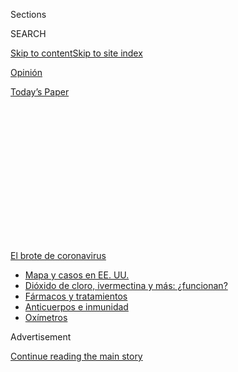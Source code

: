 <div id="app">

<div>

<div>

<div>

<div class="NYTAppHideMasthead css-1q2w90k e1suatyy0">

<div class="section css-ui9rw0 e1suatyy2">

<div class="css-eph4ug er09x8g0">

<div class="css-6n7j50">

</div>

<span class="css-1dv1kvn">Sections</span>

<div class="css-10488qs">

<span class="css-1dv1kvn">SEARCH</span>

</div>

[Skip to content](#site-content)[Skip to site
index](#site-index)

</div>

<div id="masthead-section-label" class="css-1wr3we4 eaxe0e00">

[Opinión](https://www.nytimes3xbfgragh.onion/es/section/opinion)

</div>

<div class="css-10698na e1huz5gh0">

</div>

</div>

<div id="masthead-bar-one" class="section hasLinks css-15hmgas e1csuq9d3">

<div class="css-uqyvli e1csuq9d0">

</div>

<div class="css-1uqjmks e1csuq9d1">

</div>

<div class="css-9e9ivx">

[](https://myaccount.nytimes3xbfgragh.onion/auth/login?response_type=cookie&client_id=vi)

</div>

<div class="css-1bvtpon e1csuq9d2">

[Today’s
Paper](https://www.nytimes3xbfgragh.onion/section/todayspaper)

</div>

</div>

</div>

</div>

<div data-aria-hidden="false">

<div id="site-content" data-role="main">

<div>

<div class="css-1aor85t" style="opacity:0.000000001;z-index:-1;visibility:hidden">

<div class="css-1hqnpie">

<div class="css-epjblv">

<span class="css-17xtcya">[Opinión](/es/section/opinion)</span><span class="css-x15j1o">|</span><span class="css-fwqvlz">La
salud pública en México es
eso-que-nadie-quiere-usar</span>

</div>

<div class="css-k008qs">

<div class="css-1iwv8en">

<span class="css-18z7m18"></span>

<div>

</div>

</div>

<span class="css-1n6z4y">https://nyti.ms/2XlqmRD</span>

<div class="css-1705lsu">

<div class="css-4xjgmj">

<div class="css-4skfbu" data-role="toolbar" data-aria-label="Social Media Share buttons, Save button, and Comments Panel with current comment count" data-testid="share-tools">

  - 
  - 
  - 
  - 
    
    <div class="css-6n7j50">
    
    </div>

  - 

</div>

</div>

</div>

</div>

</div>

</div>

<div id="NYT_TOP_BANNER_REGION" class="css-13pd83m">

<div>

<div id="styln-prism-menu-1594831588949" class="section interactive-content interactive-size-medium css-1edisqu">

<div class="css-17ih8de interactive-body">

<div id="scroll-container" class="css-1gj85ro">

[<span class="styln-title-wrap"><span class="css-1pje3qr">El brote
de</span><span class="css-1pje3qr">
coronavirus</span></span>](https://www.nytimes3xbfgragh.onion/es/spotlight/coronavirus?action=click&pgtype=Article&state=default&region=TOP_BANNER&context=storylines_menu)

  - [Mapa y casos en EE.
    UU.](https://www.nytimes3xbfgragh.onion/es/interactive/2020/espanol/mundo/coronavirus-en-estados-unidos.html?action=click&pgtype=Article&state=default&region=TOP_BANNER&context=storylines_menu)
  - [Dióxido de cloro, ivermectina y más:
    ¿funcionan?](https://www.nytimes3xbfgragh.onion/es/2020/07/23/espanol/america-latina/bolivia-cloro-coronavirus-ivermectina.html?action=click&pgtype=Article&state=default&region=TOP_BANNER&context=storylines_menu)
  - [Fármacos y
    tratamientos](https://www.nytimes3xbfgragh.onion/es/interactive/2020/science/coronavirus-tratamientos-curas.html?action=click&pgtype=Article&state=default&region=TOP_BANNER&context=storylines_menu)
  - [Anticuerpos e
    inmunidad](https://www.nytimes3xbfgragh.onion/es/2020/07/28/espanol/ciencia-y-tecnologia/anticuerpos-coronavirus-inmunidad.html?action=click&pgtype=Article&state=default&region=TOP_BANNER&context=storylines_menu)
  - [Oxímetros](https://www.nytimes3xbfgragh.onion/es/2020/04/29/espanol/estilos-de-vida/oximetro-para-que-sirve.html?action=click&pgtype=Article&state=default&region=TOP_BANNER&context=storylines_menu)

</div>

</div>

</div>

</div>

</div>

<div id="top-wrapper" class="css-1sy8kpn">

<div id="top-slug" class="css-l9onyx">

Advertisement

</div>

[Continue reading the main
story](#after-top)

<div class="ad top-wrapper" style="text-align:center;height:100%;display:block;min-height:250px">

<div id="top" class="place-ad" data-position="top" data-size-key="top">

</div>

</div>

<div id="after-top">

</div>

</div>

<div>

<div class="css-v5btjw etb61u70">

<div class="css-v05ibm etb61u71">

[Opinión](/es/section/opinion)

</div>

</div>

<div id="sponsor-wrapper" class="css-1hyfx7x">

<div id="sponsor-slug" class="css-19vbshk">

Supported by

</div>

[Continue reading the main
story](#after-sponsor)

<div id="sponsor" class="ad sponsor-wrapper" style="text-align:center;height:100%;display:block">

</div>

<div id="after-sponsor">

</div>

</div>

<div class="css-186x18t">

Comentario

</div>

<div class="css-1vkm6nb ehdk2mb0">

# La salud pública en México es eso-que-nadie-quiere-usar

</div>

Las clases medias mexicanas claudicaron de intentar atenderse en
hospitales públicos y los más pobres los usan pensando que ahí solo van
a morirse. Esto debe cambiar.

<div class="css-79elbk" data-testid="photoviewer-wrapper">

<div class="css-z3e15g" data-testid="photoviewer-wrapper-hidden">

</div>

<div class="css-1a48zt4 ehw59r15" data-testid="photoviewer-children">

![<span class="css-16f3y1r e13ogyst0" data-aria-hidden="true">La fachada
del auditorio del Centro Médico Siglo XXI, en Ciudad de
México</span><span class="css-cnj6d5 e1z0qqy90" itemprop="copyrightHolder"><span class="css-1ly73wi e1tej78p0">Credit...</span><span><span>Henry
Romero/Reuters</span></span></span>](https://static01.graylady3jvrrxbe.onion/images/2020/08/03/multimedia/03Rios-ES/merlin_172941285_c80cf40d-d9c9-41fd-9512-ed590e430634-articleLarge.jpg?quality=75&auto=webp&disable=upscale)

</div>

</div>

<div class="css-18e8msd">

<div class="css-vp77d3 epjyd6m0">

<div class="css-1baulvz">

Por <span class="css-1baulvz last-byline" itemprop="name">Viri
Ríos</span>

<div class="css-8atqhb">

La autora es analista política mexicana y doctora en Gobierno por la
Universidad de Harvard.

</div>

</div>

</div>

  - 3 de agosto de
    2020

  - 
    
    <div class="css-4xjgmj">
    
    <div class="css-d8bdto" data-role="toolbar" data-aria-label="Social Media Share buttons, Save button, and Comments Panel with current comment count" data-testid="share-tools">
    
      - 
      - 
      - 
      - 
        
        <div class="css-6n7j50">
        
        </div>
    
      - 
    
    </div>
    
    </div>

</div>

</div>

<div class="section meteredContent css-1r7ky0e" name="articleBody" itemprop="articleBody">

<div class="css-1fanzo5 StoryBodyCompanionColumn">

<div class="css-53u6y8">

[Regístrate para recibir nuestro
boletín](https://www.nytimes3xbfgragh.onion/newsletters/el-times) con
lo mejor de The New York Times.

-----

CIUDAD DE MÉXICO — El sistema de salud pública en México se ha
convertido en la salud a la que recurren las personas de bajos recursos
y no la sociedad en su conjunto. Y ese es un gran problema. Las personas
de mayores ingresos, que más podrían contribuir con crear un sistema de
salud público eficaz y bien financiado, no quieren invertir en algo que
desconocen, rechazan y estigmatizan.

Las clases altas han desistido de usar servicios públicos. Cuatro de
cada diez personas de alto estrato de ingreso que tienen cobertura en el
Instituto Mexicano del Seguro Social (IMSS), Instituto de Seguridad y
Servicios Sociales de los Trabajadores del Estado (ISSSTE) o en alguna
otra institución pública, se atienden con médicos privados cuando se
enferman. El servicio público es ese lugar en el que solo se atienden
cuando ya no les alcanza, la sala de emergencia de enfermedades caras.

Cabilderos del sector empresarial centran sus esfuerzos en solicitar que
los gastos de salud privada sean [aún más deducibles de
impuestos](https://www.sat.gob.mx/consulta/23972/conoce-las-deducciones-personales).
No están dispuestos a invertir en un servicio médico que a priori han
decidido no usar.

No hay un esfuerzo de construcción de salud pública por parte de los
ciudadanos con mayores ingresos sino de desmantelamiento. Esfuerzo que
beneficia a quien tiene dinero pero perjudica a todo el resto.

</div>

</div>

<div class="css-1fanzo5 StoryBodyCompanionColumn">

<div class="css-53u6y8">

Una forma común de dejar de ser clase media es enfermarse de algo caro.
Familias completas de clase media son arrastradas a la pobreza por un
cáncer, una diabetes o un accidente de tránsito grave.

Sin embargo, tal parece que la clase media no lo ve así y ha normalizado
pensar en la salud pública como si fueran ricos, como una dádiva a los
pobres más que como un servicio al que podrían acceder ellos mismos. Se
piensa que el servicio es malo y por ello no se quiere pagar por él. En
realidad, el servicio es malo porque no se paga lo suficiente por él.

Las personas de menores ingresos también han claudicado, pero de
atenderse. Es habitual que los pacientes solo acudan al centro de salud
cuando ya tienen una enfermedad grave. La medicina preventiva es algo
desconocido para un sistema cuya característica principal son las largas
filas.

Llega a tomar semanas lograr ser atendido. El tiempo promedio de espera
entre el primer contacto con el médico general y recibir atención
quirúrgica de manera electiva era de más de 7 meses hasta 2011. A
partir de 2016, el IMSS comenzó a realizar cirugías en fin de semana, lo
que se dijo podría aumentar la disponibilidad de quirófanos hasta en [40
por
ciento](https://www.gob.mx/imss/acciones-y-programas/cirugias-en-fines-de-semana-optimizacion-de-los-quirofanos-del-imss).
Aún si así fuera, y si todo el sector salud siguiera la misma práctica,
estaríamos hablando de 4 meses de espera para ser atendido. Lo peor es
que, aún cuando son atendidos, muchas veces los pacientes tienen que
pagar de su bolsa por curaciones y materiales. No hay de otra, les
dicen.

Hay un mito persistente en México: que todos sus habitantes tienen
cobertura médica pública. La realidad es que tenemos un sistema público
que solo atiende o enfermedades caras o enfermos graves. Los mexicanos
pagan por sí mismos el [41 por
ciento](https://data.worldbank.org/indicator/SH.XPD.OOPC.CH.ZS?locations=MX-ZJ)
de sus gastos en salud, una cifra mucho mayor que el promedio de
Latinoamérica, en donde solo se paga el 28 por ciento.

</div>

</div>

<div class="css-1fanzo5 StoryBodyCompanionColumn">

<div class="css-53u6y8">

En México nuestro médico de cabecera [se ha vuelto la
farmacia](https://www.sciencedirect.com/science/article/pii/S2212109917300687#bib1).
De acuerdo con la Comisión Federal para la Protección contra Riesgos
Sanitarios (Cofepris), hasta 2012 existían 20.000 médicos de farmacia
que otorgan 35 millones de consultas al año. Y no las otorgan gratis. El
costo escondido es que los médicos de farmacia recetan la compra de más
medicinas. Mientras que solo alrededor del 44 por ciento de los
pacientes atendidos por la Secretaría de Salud son recetados con tres o
más medicamentos en una consulta, con los doctores de farmacia la cifra
sube a 67 por ciento.

Es momento de construir un sistema de salud que no sea el último recurso
de las personas sino el primero. Ello requiere un aumento sin precedente
en el gasto en salud.

El gasto en salud en México es de [5,5 puntos del
PIB](https://data.worldbank.org/indicator/SH.XPD.CHEX.GD.ZS?locations=MX-HN-SV-ZW),
menor al gasto de Honduras, El Salvador y Zimbabue. El gasto no solo es
extremadamente bajo, sino que de acuerdo a [los estudios del Centro de
Investigación Económica y Presupuestaria
(CIEP](https://ciep.mx/la-contraccion-del-gasto-per-capita-en-salud-2010-2020/)),
una organización civil dedicada al análisis de finanzas públicas, ha
caído significativamente en los últimos diez años. De acuerdo con la
Organización Panamericana de la Salud, un país como México debería al
menos gastar el doble de lo que gasta actualmente en salud.

El gobierno de Andrés Manuel López Obrador ha hecho esfuerzos
importantes por aumentar la cobertura, sobre todo para los más pobres.
El gasto de IMSS-Bienestar, típicamente usado por individuos con menor
nivel de ingreso, aumentó en [7 por ciento
en 2020](https://ciep.mx/la-contraccion-del-gasto-per-capita-en-salud-2010-2020/),
comprado con 2019. Y, en contraste, el gasto en salud de PEMEX, la
petrolera estatal que emplea a funcionario de relativamente buen nivel
de ingreso, se contrajo.

Los gastos en salud privada no deben ser deducibles pues esto crea
incentivos a la privatización del servicio. Solo mediante un servicio
público pagado por todos podremos aumentar la calidad de la atención en
salud pública. Considero un acierto que el gobierno haya dejado de
[pagar seguros
privados](https://www.eleconomista.com.mx/politica/Seguros-para-burocratas-costaban-al-gobierno-11000-millones-de-pesos-al-ano-20190901-0029.html)
a los funcionarios públicos, pues ello no solamente reforzaba la
desigualdad (se pagaban mejores seguros a los empleados que ganaban más
dinero) sino que sembraba la idea de que la salud pública era un
servicio de segunda. Lo que no es acertado es que, a la vez de que se
cancelaron los seguros privados, no se haya aumentado significativamente
el gasto del ISSSTE. En 2019, cuando los seguros fueron cancelados, el
presupuesto del ISSSTE solo aumentó [2,5 por
ciento](https://ciep.mx/la-contraccion-del-gasto-per-capita-en-salud-2010-2020/).

Así mismo, los médicos privados deben ser fiscalizados con mucho más
rigor. El Servicio de Administración Tributaria (SAT) estima que los
médicos privados evaden alrededor del [30 por
ciento](http://omawww.sat.gob.mx/gobmxtransparencia/Paginas/documentos/estudio_opiniones/EvasionActividadesProfesionales.pdf)
de sus pagos de ISR. Algunos médicos usan pagos en efectivo para evadir
impuestos. La profesión médica debe de dejar de ser un paraíso fiscal,
pues esos recursos son necesarios para equipar mejor el sistema de salud
pública.

El sistema de salud público europeo se construyó en buena medida como
reacción a la pandemia de fiebre española. El coronavirus debe ser para
México el mismo motor.

</div>

</div>

<div class="css-1fanzo5 StoryBodyCompanionColumn">

<div class="css-53u6y8">

Creamos un país que no esta listo para atender a la población y ha
vivido de simular que sí lo hace. Hay que aumentar la recaudación para
dar mejor servicio de salud pública y cobrar mayores impuestos a los
servicios privados. Esta pandemia es un llamado de atención que no
podemos dejar pasar: el gasto en salud debe duplicarse en México.

Viri Ríos es analista política y colaboradora regular en español de The
New York Times. [@Viri\_Rios](https://twitter.com/Viri_Rios)

</div>

</div>

<div>

</div>

</div>

<div>

</div>

<div>

</div>

<div>

</div>

<div>

<div id="bottom-wrapper" class="css-1ede5it">

<div id="bottom-slug" class="css-l9onyx">

Advertisement

</div>

[Continue reading the main
story](#after-bottom)

<div id="bottom" class="ad bottom-wrapper" style="text-align:center;height:100%;display:block;min-height:90px">

</div>

<div id="after-bottom">

</div>

</div>

</div>

</div>

</div>

## Site Index

<div>

</div>

## Site Information Navigation

  - [© <span>2020</span> <span>The New York Times
    Company</span>](https://help.nytimes3xbfgragh.onion/hc/en-us/articles/115014792127-Copyright-notice)

<!-- end list -->

  - [NYTCo](https://www.nytco.com/)
  - [Contact
    Us](https://help.nytimes3xbfgragh.onion/hc/en-us/articles/115015385887-Contact-Us)
  - [Work with us](https://www.nytco.com/careers/)
  - [Advertise](https://nytmediakit.com/)
  - [T Brand Studio](http://www.tbrandstudio.com/)
  - [Your Ad
    Choices](https://www.nytimes3xbfgragh.onion/privacy/cookie-policy#how-do-i-manage-trackers)
  - [Privacy](https://www.nytimes3xbfgragh.onion/privacy)
  - [Terms of
    Service](https://help.nytimes3xbfgragh.onion/hc/en-us/articles/115014893428-Terms-of-service)
  - [Terms of
    Sale](https://help.nytimes3xbfgragh.onion/hc/en-us/articles/115014893968-Terms-of-sale)
  - [Site
    Map](https://spiderbites.nytimes3xbfgragh.onion)
  - [Help](https://help.nytimes3xbfgragh.onion/hc/en-us)
  - [Subscriptions](https://www.nytimes3xbfgragh.onion/subscription?campaignId=37WXW)

</div>

</div>

</div>

</div>
